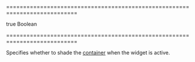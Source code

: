 ===========================================================================
<!--default-->true<!--/default-->
<!--type-->Boolean<!--/type-->
===========================================================================

<!--shortDescription-->
Specifies whether to shade the [container]({basewidgetpath}/Configuration/#container) when the widget is active.
<!--/shortDescription-->

<!--fullDescription-->

<!--/fullDescription-->